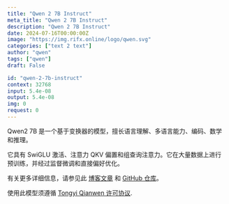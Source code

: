 ```yaml
---
title: "Qwen 2 7B Instruct"
meta_title: "Qwen 2 7B Instruct"
description: "Qwen 2 7B Instruct"
date: 2024-07-16T00:00:00Z
image: "https://img.rifx.online/logo/qwen.svg"
categories: ["text 2 text"]
author: "qwen"
tags: ["qwen"]
draft: False

id: "qwen-2-7b-instruct"
context: 32768
input: 5.4e-08
output: 5.4e-08
img: 0
request: 0
---
```


Qwen2 7B 是一个基于变换器的模型，擅长语言理解、多语言能力、编码、数学和推理。

它具有 SwiGLU 激活、注意力 QKV 偏置和组查询注意力。它在大量数据上进行预训练，并经过监督微调和直接偏好优化。

有关更多详细信息，请参见此 [博客文章](https://qwenlm.github.io/blog/qwen2/) 和 [GitHub 仓库](https://github.com/QwenLM/Qwen2)。

使用此模型须遵循 [Tongyi Qianwen 许可协议](https://huggingface.co/Qwen/Qwen1.5-110B-Chat/blob/main/LICENSE).

